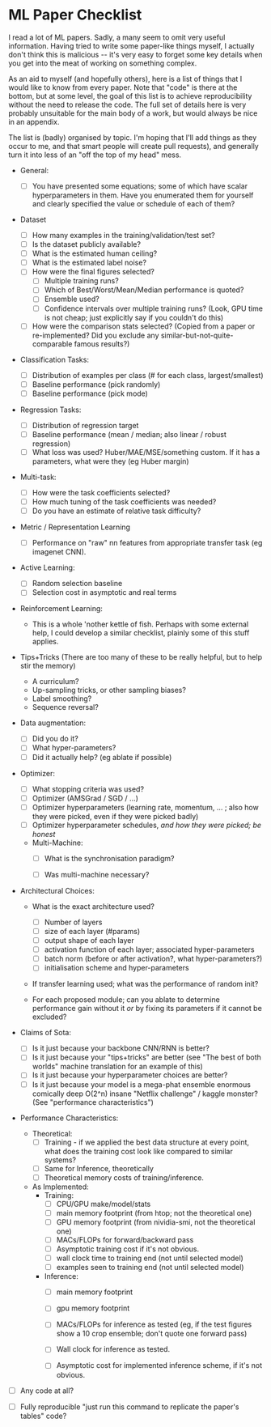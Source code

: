 
# ML Paper Checklist

I read a lot of ML papers. Sadly, a many seem to omit very useful information. Having tried to write some paper-like things myself, I actually don't think this is malicious -- it's very easy to forget some key details when you get into the meat of working on something complex.

As an aid to myself (and hopefully others), here is a list of things that I would like to know from every paper. Note that "code" is there at the bottom, but at some level, the goal of this list is to achieve reproducibility without the need to release the code. The full set of details here is very probably unsuitable for the main body of a work, but would always be nice in an appendix.

The list is (badly) organised by topic. I'm hoping that I'll add things as they occur to me, and that smart people will create pull requests), and generally turn it into less of an "off the top of my head" mess.

 - General:
     - [ ] You have presented some equations; some of which have scalar hyperparameters in them. Have you enumerated them for yourself and clearly specified the value or schedule of each of them?


 - Dataset
    - [ ] How many examples in the training/validation/test set?
    - [ ] Is the dataset publicly available?
    - [ ] What is the estimated human ceiling?
    - [ ] What is the estimated label noise?
    - [ ] How were the final figures selected?
        - [ ] Multiple training runs?
        - [ ] Which of Best/Worst/Mean/Median performance is quoted?
        - [ ] Ensemble used?
        - [ ] Confidence intervals over multiple training runs? (Look, GPU time is not cheap; just explicitly say if you couldn't do this)   
    - [ ] How were the comparison stats selected? (Copied from a paper or re-implemented? Did you exclude any similar-but-not-quite-comparable famous results?)
  
 - Classification Tasks:
     - [ ] Distribution of examples per class (# for each class, largest/smallest)
     - [ ] Baseline performance (pick randomly)
      - [ ] Baseline performance (pick mode)

 - Regression Tasks:
    - [ ] Distribution of regression target
    - [ ] Baseline performance (mean / median; also  linear / robust regression)
    - [ ] What loss was used? Huber/MAE/MSE/something custom. If it has a parameters, what were they (eg Huber margin)

 - Multi-task:
    - [ ] How were the task coefficients selected?
    - [ ] How much tuning of the task coefficients was needed?
    - [ ] Do you have an estimate of relative task difficulty?

 - Metric / Representation Learning
    - [ ] Performance on "raw" nn features from appropriate transfer task (eg imagenet CNN).

 - Active Learning:
    - [ ] Random selection baseline
    - [ ] Selection cost in asymptotic and real terms

 - Reinforcement Learning:
    - This is a whole 'nother kettle of fish. Perhaps with some external help, I could develop a similar checklist, plainly some of this stuff applies.

 - Tips+Tricks (There are too many of these to be really helpful, but to help stir the memory)
    - A curriculum?
    - Up-sampling tricks, or other sampling biases?
    - Label smoothing?
    - Sequence reversal?

- Data augmentation:
  - [ ] Did you do it?
  - [ ] What hyper-parameters?
  - [ ] Did it actually help? (eg ablate if possible)

 - Optimizer:
     - [ ] What stopping criteria was used?
     - [ ]  Optimizer (AMSGrad / SGD / ...)
     - [ ] Optimizer hyperparameters (learning rate, momentum, ... ; also how they were picked, even if they were picked badly)
    - [ ] Optimizer hyperparameter schedules, *and how they were picked; be honest*
    - Multi-Machine:
        - [ ] What is the synchronisation paradigm?
        - [ ] Was multi-machine necessary?
    


- Architectural Choices:

  - What is the exact architecture used? 
    - [ ] Number of layers
    - [ ] size of each layer (#params)
    - [ ] output shape of each layer
    - [ ] activation function of each layer; associated hyper-parameters
    - [ ] batch norm (before or after activation?, what hyper-parameters?)
    - [ ] initialisation scheme and hyper-parameters

  - If transfer learning used; what was the performance of random init?

  - For each proposed module; can you ablate to determine performance gain without it *or* by fixing its parameters if it cannot be excluded?
      
- Claims of Sota:
  - [ ] Is it just because your backbone CNN/RNN is better?
  - [ ] Is it just because your "tips+tricks" are better (see "The best of both worlds" machine translation for an example of this)
  - [ ] Is it just because your hyperparameter choices are better?
  - [ ] Is it just because your model is a mega-phat ensemble enormous comically deep O(2^n) insane "Netflix challenge" / kaggle monster? (See "performance characteristics")

- Performance Characteristics:
    - Theoretical:
        - [ ] Training - if we applied the best data structure at every point, what does the training cost look like compared to similar systems?
        - [ ] Same for Inference, theoretically
        - [ ] Theoretical memory costs of training/inference.

  - As Implemented:
      - Training:
          - [ ] CPU/GPU make/model/stats
          - [ ] main memory footprint (from htop; not the theoretical one)
          - [ ] GPU memory footprint (from nividia-smi, not the theoretical one)
          - [ ] MACs/FLOPs for forward/backward pass
          - [ ] Asymptotic training cost if it's not obvious.
          - [ ] wall clock time to training end (not until selected model)
          - [ ] examples seen to training end (not until selected model)
      -  Inference:
          - [ ] main memory footprint
          - [ ] gpu memory footprint
          - [ ] MACs/FLOPs for inference as tested (eg, if the test figures show a 10 crop ensemble; don't quote one forward pass)
          - [ ] Wall clock for inference as tested.
          - [ ]  Asymptotic cost for implemented inference scheme, if it's not obvious.


- [ ] Any code at all?

- [ ] Fully reproducible "just run this command to replicate the paper's tables" code?

